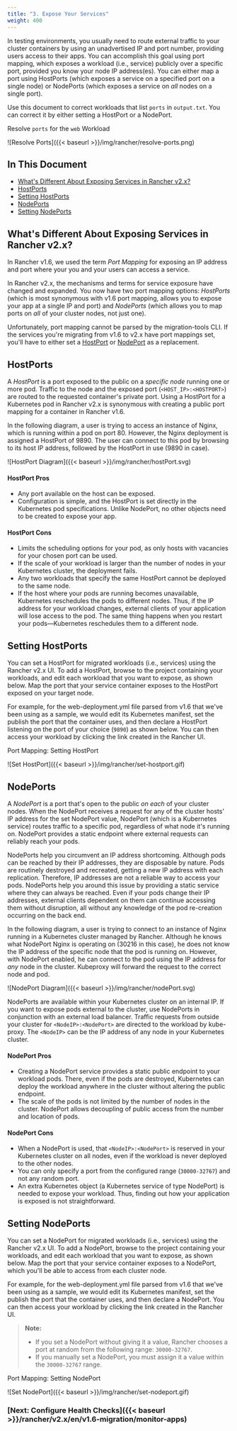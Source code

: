 ```yaml
---
title: "3. Expose Your Services"
weight: 400
---
```


In testing environments, you usually need to route external traffic to your cluster containers by using an unadvertised IP and port number, providing users access to their apps. You can accomplish this goal using port mapping, which exposes a workload (i.e., service) publicly over a specific port, provided you know your node IP address(es). You can either map a port using HostPorts (which exposes a service on a specified port on a single node) or NodePorts (which exposes a service on _all_ nodes on a single port).

Use this document to correct workloads that list `ports` in `output.txt`. You can correct it by either setting a HostPort or a NodePort.

<figcaption>Resolve <code>ports</code> for the <code>web</code> Workload</figcaption>

![Resolve Ports]({{< baseurl >}}/img/rancher/resolve-ports.png)


## In This Document

<!-- TOC -->

- [What's Different About Exposing Services in Rancher v2.x?](#what-s-different-about-exposing-services-in-rancher-v2-x)
- [HostPorts](#hostports)
- [Setting HostPorts](#setting-hostports)
- [NodePorts](#nodeports)
- [Setting NodePorts](#setting-nodeports)

<!-- /TOC -->

## What's Different About Exposing Services in Rancher v2.x?

In Rancher v1.6, we used the term _Port Mapping_ for exposing an IP address and port where your you and your users can access a service. 

In Rancher v2.x, the mechanisms and terms for service exposure have changed and expanded. You now have two port mapping options: _HostPorts_ (which is most synonymous with v1.6 port mapping, allows you to expose your app at a single IP and port) and _NodePorts_ (which allows you to map ports on _all_ of your cluster nodes, not just one).

Unfortunately, port mapping cannot be parsed by the migration-tools CLI. If the services you're migrating from v1.6 to v2.x have port mappings set, you'll have to either set a [HostPort](#hostports) or [NodePort](#nodeports) as a replacement.

## HostPorts

A _HostPort_ is a port exposed to the public on a _specific node_ running one or more pod. Traffic to the node and the exposed port (`<HOST_IP>:<HOSTPORT>`) are routed to the requested container's private port. Using a HostPort for a Kubernetes pod in Rancher v2.x is synonymous with creating a public port mapping for a container in Rancher v1.6. 

In the following diagram, a user is trying to access an instance of Nginx, which is running within a pod on port 80. However, the Nginx deployment is assigned a HostPort of 9890. The user can connect to this pod by browsing to its host IP address, followed by the HostPort in use (9890 in case).

![HostPort Diagram]({{< baseurl >}}/img/rancher/hostPort.svg)


#### HostPort Pros

- Any port available on the host can be exposed. 
- Configuration is simple, and the HostPort is set directly in the Kubernetes pod specifications. Unlike NodePort, no other objects need to be created to expose your app. 

#### HostPort Cons

- Limits the scheduling options for your pod, as only hosts with vacancies for your chosen port can be used.
- If the scale of your workload is larger than the number of nodes in your Kubernetes cluster, the deployment fails.
- Any two workloads that specify the same HostPort cannot be deployed to the same node.
- If the host where your pods are running becomes unavailable, Kubernetes reschedules the pods to different nodes. Thus, if the IP address for your workload changes, external clients of your application will lose access to the pod. The same thing happens when you restart your pods—Kubernetes reschedules them to a different node.

## Setting HostPorts

You can set a HostPort for migrated workloads (i.e., services) using the Rancher v2.x UI. To add a HostPort, browse to the project containing your workloads, and edit each workload that you want to expose, as shown below. Map the port that your service container exposes to the HostPort exposed on your target node.

For example, for the web-deployment.yml file parsed from v1.6 that we've been using as a sample, we would edit its Kubernetes manifest, set the publish the port that the container uses, and then declare a HostPort listening on the port of your choice (`9890`) as shown below. You can then access your workload by clicking the link created in the Rancher UI. 

<figcaption>Port Mapping: Setting HostPort</figcaption>

![Set HostPort]({{< baseurl >}}/img/rancher/set-hostport.gif)


<!--
{{% tabs %}}
{{% tab "Migrated Workload" %}}
While parsing Compose files to Kubernetes manifest, our migration-tool does not convert Rancher v1.6 port mappings to v2.x HostPorts. If you want to set a HostPort to expose one of the deployments you're migrating (not services), you'll have to manually add it to the [parsed Kubernetes manifest]({{< baseurl >}}/rancher/v2.x/en/v1.6-migration/run-migration-tool/#output), as displayed in the sample below.

In this sample, we've taken the [web-deployment.yml]({{< baseurl >}}/rancher/v2.x/en/v1.6-migration/run-migration-tool/#migration-example-file-output) file parsed from [docker-compose.yml]({{< baseurl >}}/rancher/v2.x/en/v1.6-migration/run-migration-tool/#migration-example-files) specified for Let's Chat.

<figcaption>HostPort Kubernetes manifest Example: <code>web-deployment.yaml</code></figcaption>

```YAML
apiVersion: extensions/v1beta1
kind: Deployment
metadata:
  annotations:
    io.rancher.container.pull_image: always
    io.rancher.scheduler.global: "true"
    kompose.cmd: ./migration-tools parse --docker-file docker-compose.yml --rancher-file
      rancher-compose.yml
    kompose.version: 1.16.0 ()
  creationTimestamp: null
  labels:
    io.kompose.service: web
  name: web
spec:
  replicas: 0
  strategy: {}
  template:
    metadata:
      creationTimestamp: null
      labels:
        io.kompose.service: web
    spec:
      containers:
      - image: sdelements/lets-chat
        name: web
        ports:
        - containerPort: 8080
          hostPort: 9890               # NEW HOSTPORT DECLARATION
        resources: {}
        stdin: true
        tty: true
      restartPolicy: Always
status: {}

```
{{% /tab %}}
{{% tab "New Workload" %}}

While creating a new workload using the Rancher v2.x UI, you may specify a HostPort in the **Port Mapping** section. This action adds a `hostPort` value to the `ports` section of the cluster's Kubernetes manifest automatically. For more information on using Rancher UI to set a HostPort for a workload, see [Deploying Workloads]({{< baseurl >}}/rancher/v2.x/en/k8s-in-rancher/workloads/deploy-workloads/).

<figcaption>Workload Deployment: Setting HostPort</figcaption>

![HostPort Configuration]({{< baseurl >}}/img/rancher/deploy-workload-hostport.png)

{{% /tab %}}
{{% /tabs %}}

-->

## NodePorts

A _NodePort_ is a port that's open to the public _on each_ of your cluster nodes. When the NodePort receives a request for any of the cluster hosts' IP address for the set NodePort value, NodePort (which is a Kubernetes service) routes traffic to a specific pod, regardless of what node it's running on. NodePort provides a static endpoint where external requests can reliably reach your pods.

NodePorts help you circumvent an IP address shortcoming. Although pods can be reached by their IP addresses, they are disposable by nature. Pods are routinely destroyed and recreated, getting a new IP address with each replication. Therefore, IP addresses are not a reliable way to access your pods. NodePorts help you around this issue by providing a static service where they can always be reached.  Even if your pods change their IP addresses, external clients dependent on them can continue accessing them without disruption, all without any knowledge of the pod re-creation occurring on the back end.

In the following diagram, a user is trying to connect to an instance of Nginx running in a Kubernetes cluster managed by Rancher. Although he knows what NodePort Nginx is operating on (30216 in this case), he does not know the IP address of the specific node that the pod is running on. However, with NodePort enabled, he can connect to the pod using the IP address for _any_ node in the cluster. Kubeproxy will forward the request to the correct node and pod.  

![NodePort Diagram]({{< baseurl >}}/img/rancher/nodePort.svg)

NodePorts are available within your Kubernetes cluster on an internal IP. If you want to expose pods external to the cluster, use NodePorts in conjunction with an external load balancer. Traffic requests from outside your cluster for `<NodeIP>:<NodePort>` are directed to the workload by kube-proxy. The `<NodeIP>` can be the IP address of any node in your Kubernetes cluster.


#### NodePort Pros

- Creating a NodePort service provides a static public endpoint to your workload pods. There, even if the pods are destroyed, Kubernetes can deploy the workload anywhere in the cluster without altering the public endpoint.
- The scale of the pods is not limited by the number of nodes in the cluster. NodePort allows decoupling of public access from the number and location of pods.

#### NodePort Cons

- When a NodePort is used, that `<NodeIP>:<NodePort>` is reserved in your Kubernetes cluster on all nodes, even if the workload is never deployed to the other nodes.
- You can only specify a port from the configured range (`30000-32767`) and not any random port.
- An extra Kubernetes object (a Kubernetes service of type NodePort) is needed to expose your workload. Thus, finding out how your application is exposed is not straightforward.


## Setting NodePorts

You can set a NodePort for migrated workloads (i.e., services) using the Rancher v2.x UI. To add a NodePort, browse to the project containing your workloads, and edit each workload that you want to expose, as shown below. Map the port that your service container exposes to a NodePort, which you'll be able to access from each cluster node.

For example, for the web-deployment.yml file parsed from v1.6 that we've been using as a sample, we would edit its Kubernetes manifest, set the publish the port that the container uses, and then declare a NodePort. You can then access your workload by clicking the link created in the Rancher UI. 

>**Note:** 
>
>- If you set a NodePort without giving it a value, Rancher chooses a port at random from the following range: `30000-32767`.
>- If you manually set a NodePort, you must assign it a value within the `30000-32767` range.

<figcaption>Port Mapping: Setting NodePort</figcaption>

![Set NodePort]({{< baseurl >}}/img/rancher/set-nodeport.gif)


<!-- 

{{% tabs %}}
{{% tab "Migrated Workload" %}}

You can declare a NodePort for a workload that you're migrating by editing its Kubernetes manifest. In this sample, we've taken the same [web-deployment.yml]({{< baseurl >}}/rancher/v2.x/en/v1.6-migration/run-migration-tool/#migration-example-file-output) referenced in [Setting HostPorts](#setting-hostports). However, in this manifest, we've set a NodePort instead of a HostPort.

>**Note:** 
>
>- If you set the `nodePort` directive without giving it a value, Rancher chooses a port at random from the following range: `30000-32767`.
>- If you manually set the `nodePort` directive, you must assign it a value within the `30000-32767` range.

<figcaption>HostPort Kubernetes manifest Example: <code>web-deployment.yaml</code></figcaption>

```YAML
apiVersion: extensions/v1beta1
kind: Deployment
metadata:
  annotations:
    io.rancher.container.pull_image: always
    io.rancher.scheduler.global: "true"
    kompose.cmd: ./migration-tools parse --docker-file docker-compose.yml --rancher-file
      rancher-compose.yml
    kompose.version: 1.16.0 ()
  creationTimestamp: null
  labels:
    io.kompose.service: web
  name: web
spec:
  replicas: 0
  strategy: {}
  template:
    metadata:
      creationTimestamp: null
      labels:
        io.kompose.service: web
    spec:
      containers:
      - image: sdelements/lets-chat
        name: web
        ports:
        - containerPort: 8080
          nodePort: 32767               # NEW NODEPORT DECLARATION
        resources: {}
        stdin: true
        tty: true
      restartPolicy: Always
status: {}

```

{{% /tab %}}
{{% tab "New Workload" %}}



While creating or editing a workload using the Rancher v2.x UI, you may specify a NodePort in the **Port Mapping** section. This action adds a `nodePort` value to the `ports` section of the cluster's Kubernetes manifest automatically. For more information on using Rancher UI to set a NodePort for a workload, see [Deploying Workloads]({{< baseurl >}}/rancher/v2.x/en/k8s-in-rancher/workloads/deploy-workloads/).

<figcaption>Workload Deployment: Setting NodePort</figcaption>

![NodePort Configuration]({{< baseurl >}}/img/rancher/deploy-workload-nodeport.png)

{{% /tab %}}
{{% /tabs %}} -->

### [Next: Configure Health Checks]({{< baseurl >}}/rancher/v2.x/en/v1.6-migration/monitor-apps)
